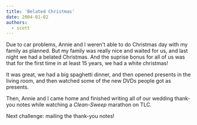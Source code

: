 ```yaml
---
title: 'Belated Christmas'
date: 2004-01-02
authors:
  - scott
---
```


Due to car problems, Annie and I weren't able to do Christmas day with my family as planned. But my family was really nice and waited for us, and last night we had a belated Christmas. And the suprise bonus for all of us was that for the first time in at least 15 years, we had a white christmas!

It was great, we had a big spaghetti dinner, and then opened presents in the living room, and then watched some of the new DVDs people got as presents.

Then, Annie and I came home and finished writing all of our wedding thank-you notes while watching a _Clean-Sweep_ marathon on TLC.

Next challenge: mailing the thank-you notes!
